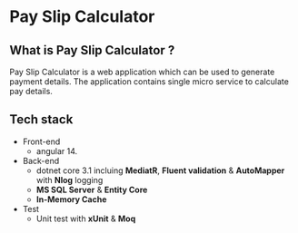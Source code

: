 # Pay Slip Calculator

What is Pay Slip Calculator ?
------------------------------------
Pay Slip Calculator is a web application which can be used to generate payment details. The application contains single micro service to calculate pay details.

Tech stack
------------------------------------

+ Front-end 
  + angular 14.
+ Back-end
  + dotnet core 3.1 incluing **MediatR**, **Fluent validation** & **AutoMapper** with **Nlog** logging
  + **MS SQL Server** & **Entity Core** 
  + **In-Memory Cache**
+ Test
  + Unit test with **xUnit** & **Moq**

